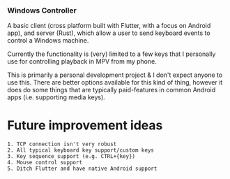 ### Windows Controller

A basic client (cross platform built with Flutter, with a focus on Android app), and server (Rust), which allow a user to send keyboard events to control a Windows machine.

Currently the functionality is (very) limited to a few keys that I personally use for controlling playback in MPV from my phone.

This is primarily a personal development project & I don't expect anyone to use this. There are better options available for this kind of thing, however it does do some things that are typically paid-features in common Android apps (i.e. supporting media keys).

# Future improvement ideas

    1. TCP connection isn't very robust
    2. All typical keyboard key support/custom keys
    3. Key sequence support (e.g. CTRL+{key})
    4. Mouse control support
    5. Ditch Flutter and have native Android support
